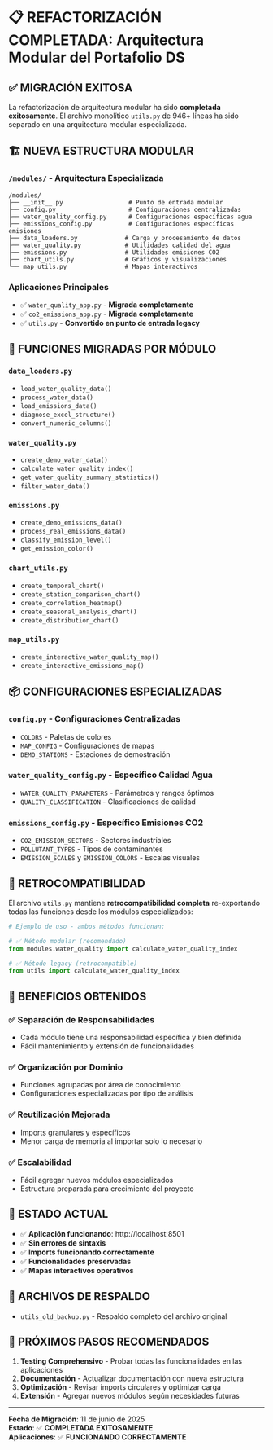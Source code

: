 # 📋 REFACTORIZACIÓN COMPLETADA: Arquitectura Modular del Portafolio DS

## ✅ **MIGRACIÓN EXITOSA**

La refactorización de arquitectura modular ha sido **completada exitosamente**. El archivo monolítico `utils.py` de 946+ líneas ha sido separado en una arquitectura modular especializada.

## 🏗️ **NUEVA ESTRUCTURA MODULAR**

### `/modules/` - Arquitectura Especializada

```
/modules/
├── __init__.py                  # Punto de entrada modular
├── config.py                    # Configuraciones centralizadas
├── water_quality_config.py      # Configuraciones específicas agua
├── emissions_config.py          # Configuraciones específicas emisiones
├── data_loaders.py             # Carga y procesamiento de datos
├── water_quality.py            # Utilidades calidad del agua
├── emissions.py                # Utilidades emisiones CO2
├── chart_utils.py              # Gráficos y visualizaciones
└── map_utils.py                # Mapas interactivos
```

### Aplicaciones Principales
- ✅ `water_quality_app.py` - **Migrada completamente**
- ✅ `co2_emissions_app.py` - **Migrada completamente**
- ✅ `utils.py` - **Convertido en punto de entrada legacy**

## 🔧 **FUNCIONES MIGRADAS POR MÓDULO**

### `data_loaders.py`
- `load_water_quality_data()` 
- `process_water_data()`
- `load_emissions_data()`
- `diagnose_excel_structure()`
- `convert_numeric_columns()`

### `water_quality.py`
- `create_demo_water_data()`
- `calculate_water_quality_index()`
- `get_water_quality_summary_statistics()`
- `filter_water_data()`

### `emissions.py`
- `create_demo_emissions_data()`
- `process_real_emissions_data()`
- `classify_emission_level()`
- `get_emission_color()`

### `chart_utils.py`
- `create_temporal_chart()`
- `create_station_comparison_chart()`
- `create_correlation_heatmap()`
- `create_seasonal_analysis_chart()`
- `create_distribution_chart()`

### `map_utils.py`
- `create_interactive_water_quality_map()`
- `create_interactive_emissions_map()`

## 📦 **CONFIGURACIONES ESPECIALIZADAS**

### `config.py` - Configuraciones Centralizadas
- `COLORS` - Paletas de colores
- `MAP_CONFIG` - Configuraciones de mapas
- `DEMO_STATIONS` - Estaciones de demostración

### `water_quality_config.py` - Específico Calidad Agua
- `WATER_QUALITY_PARAMETERS` - Parámetros y rangos óptimos
- `QUALITY_CLASSIFICATION` - Clasificaciones de calidad

### `emissions_config.py` - Específico Emisiones CO2
- `CO2_EMISSION_SECTORS` - Sectores industriales
- `POLLUTANT_TYPES` - Tipos de contaminantes
- `EMISSION_SCALES` y `EMISSION_COLORS` - Escalas visuales

## 🔄 **RETROCOMPATIBILIDAD**

El archivo `utils.py` mantiene **retrocompatibilidad completa** re-exportando todas las funciones desde los módulos especializados:

```python
# Ejemplo de uso - ambos métodos funcionan:

# ✅ Método modular (recomendado)
from modules.water_quality import calculate_water_quality_index

# ✅ Método legacy (retrocompatible)  
from utils import calculate_water_quality_index
```

## 🎯 **BENEFICIOS OBTENIDOS**

### ✅ **Separación de Responsabilidades**
- Cada módulo tiene una responsabilidad específica y bien definida
- Fácil mantenimiento y extensión de funcionalidades

### ✅ **Organización por Dominio**
- Funciones agrupadas por área de conocimiento
- Configuraciones especializadas por tipo de análisis

### ✅ **Reutilización Mejorada**
- Imports granulares y específicos
- Menor carga de memoria al importar solo lo necesario

### ✅ **Escalabilidad**
- Fácil agregar nuevos módulos especializados
- Estructura preparada para crecimiento del proyecto

## 🚀 **ESTADO ACTUAL**

- ✅ **Aplicación funcionando**: http://localhost:8501
- ✅ **Sin errores de sintaxis**
- ✅ **Imports funcionando correctamente**
- ✅ **Funcionalidades preservadas**
- ✅ **Mapas interactivos operativos**

## 📁 **ARCHIVOS DE RESPALDO**

- `utils_old_backup.py` - Respaldo completo del archivo original

## 🎯 **PRÓXIMOS PASOS RECOMENDADOS**

1. **Testing Comprehensivo** - Probar todas las funcionalidades en las aplicaciones
2. **Documentación** - Actualizar documentación con nueva estructura
3. **Optimización** - Revisar imports circulares y optimizar carga
4. **Extensión** - Agregar nuevos módulos según necesidades futuras

---
**Fecha de Migración**: 11 de junio de 2025  
**Estado**: ✅ **COMPLETADA EXITOSAMENTE**  
**Aplicaciones**: ✅ **FUNCIONANDO CORRECTAMENTE**
